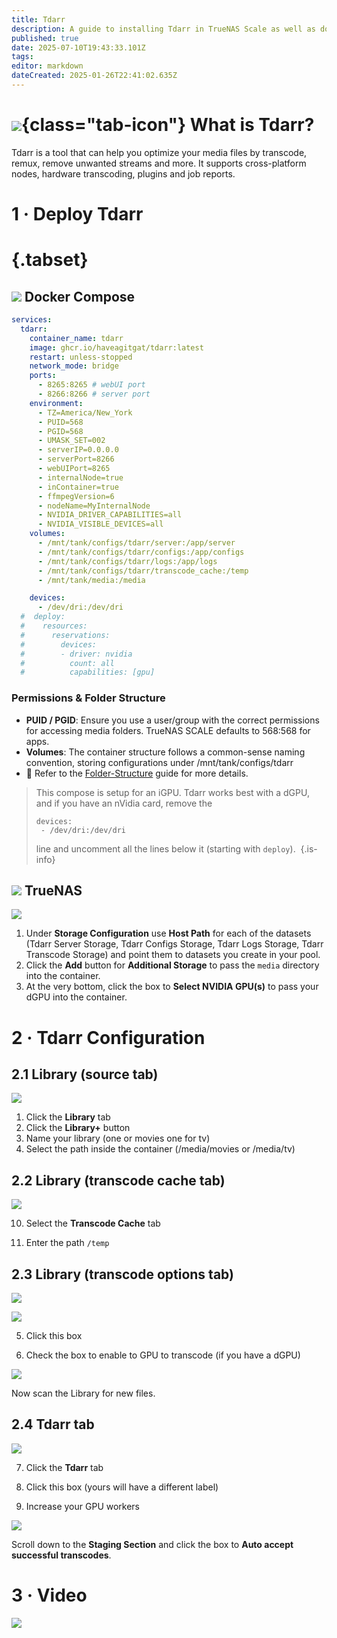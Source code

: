 ```yaml
---
title: Tdarr
description: A guide to installing Tdarr in TrueNAS Scale as well as docker via compose
published: true
date: 2025-07-10T19:43:33.101Z
tags: 
editor: markdown
dateCreated: 2025-01-26T22:41:02.635Z
---
```


# ![](/tdarr.png){class="tab-icon"} What is Tdarr?

Tdarr is a tool that can help you optimize your media files by transcode, remux, remove unwanted streams and more. It supports cross-platform nodes, hardware transcoding, plugins and job reports.

# 1 · Deploy Tdarr
# {.tabset}
## <img src="/docker.png" class="tab-icon"> Docker Compose

```yaml
services:
  tdarr:
    container_name: tdarr
    image: ghcr.io/haveagitgat/tdarr:latest
    restart: unless-stopped
    network_mode: bridge
    ports:
      - 8265:8265 # webUI port
      - 8266:8266 # server port
    environment:
      - TZ=America/New_York
      - PUID=568
      - PGID=568
      - UMASK_SET=002
      - serverIP=0.0.0.0
      - serverPort=8266
      - webUIPort=8265
      - internalNode=true
      - inContainer=true
      - ffmpegVersion=6
      - nodeName=MyInternalNode
      - NVIDIA_DRIVER_CAPABILITIES=all
      - NVIDIA_VISIBLE_DEVICES=all
    volumes:
      - /mnt/tank/configs/tdarr/server:/app/server
      - /mnt/tank/configs/tdarr/configs:/app/configs
      - /mnt/tank/configs/tdarr/logs:/app/logs
      - /mnt/tank/configs/tdarr/transcode_cache:/temp
      - /mnt/tank/media:/media

    devices:
      - /dev/dri:/dev/dri
  #  deploy:
  #    resources:
  #      reservations:
  #        devices:
  #        - driver: nvidia
  #          count: all
  #          capabilities: [gpu]
```

### Permissions & Folder Structure
- **PUID / PGID**: Ensure you use a user/group with the correct permissions for accessing media folders. TrueNAS SCALE defaults to 568:568 for apps.
- **Volumes**: The container structure follows a common-sense naming convention, storing configurations under /mnt/tank/configs/tdarr
- 📌 Refer to the [Folder-Structure](/Folder-Structure) guide for more details.

> This compose is setup for an iGPU. Tdarr works best with a dGPU, and if you have an nVidia card, remove the 
> ```
> devices:  
>  - /dev/dri:/dev/dri
>  ``` 
> line and uncomment all the lines below it (starting with `deploy`). 
{.is-info}

## <img src="/truenas.png" class="tab-icon"> TrueNAS

![](/screenshot_from_2025-01-26_17-42-01.png)

1. Under **Storage Configuration** use **Host Path** for each of the datasets (Tdarr Server Storage, Tdarr Configs Storage, Tdarr Logs Storage, Tdarr Transcode Storage) and point them to datasets you create in your pool. 
1. Click the **Add** button for **Additional Storage** to pass the `media` directory into the container.
1. At the very bottom, click the box to **Select NVIDIA GPU(s)** to pass your dGPU into the container. 

# 2 · Tdarr Configuration

## 2.1 Library (source tab)

![](/tdarrlib.png)

1.  Click the **Library** tab
2.  Click the **Library+** button
3.  Name your library (one or movies one for tv)
4.  Select the path inside the container (/media/movies or /media/tv)

## 2.2 Library (transcode cache tab)

![](/tdarr5.png)

10. Select the **Transcode Cache** tab

11. Enter the path `/temp`

## 2.3 Library (transcode options tab)

![](/tdarr2.png)

![](/tdarr3.png)

5. Click this box

6. Check the box to enable to GPU to transcode (if you have a dGPU)

![](/screenshot_from_2025-01-26_17-57-55.png)

Now scan the Library for new files.

## 2.4 Tdarr tab

![](/tdarr4.png)

7. Click the **Tdarr** tab

8. Click this box (yours will have a different label)

9. Increase your GPU workers

![](/screenshot_from_2025-01-26_18-01-29.png)

Scroll down to the **Staging Section** and click the box to **Auto accept successful transcodes**.

# 3 · Video

[![](/2025-01-26-truenas-scale--tdarr-efficient-promo-card.png)](https://www.patreon.com/posts/truenas-scale-120842366)